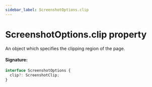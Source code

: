 ```yaml
---
sidebar_label: ScreenshotOptions.clip
---
```


# ScreenshotOptions.clip property

An object which specifies the clipping region of the page.

#### Signature:

```typescript
interface ScreenshotOptions {
  clip?: ScreenshotClip;
}
```
